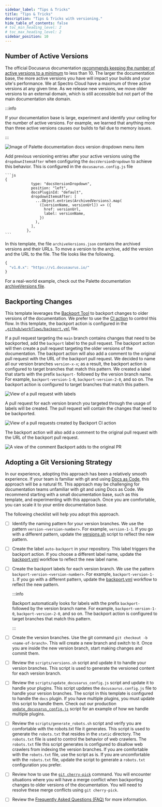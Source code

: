 ```yaml
---
sidebar_label: "Tips & Tricks"
title: "Tips & Tricks"
description: "Tips & Tricks with versioning."
hide_table_of_contents: false
# toc_min_heading_level: 2
# toc_max_heading_level: 2
sidebar_position: 10
---
```


## Number of Active Versions

The official Docusarus documentation [recommends keeping the number of active versions to a minimum](https://docusaurus.io/docs/versioning#keep-the-number-of-versions-small) to less than 10. The larger the documentation base, the more active versions you have will impact your builds and your site's performance. We at Spectro Cloud have a maximum of three active versions at any given time. As we release new versions, we move older versions to an external domain, which is still accessible but not part of the main documentation site domain.

:::info

If your documentation base is large, experiment and identify your ceiling for the number of active versions. For example, we learned that anything more than three active versions causes our builds to fail due to memory issues.

:::

![Image of Palette documentation docs version dropdown menu item](/img/version-dropdown.png)

Add previous versioning entries after your active versions using the `dropdownItemsAfter` when configuring the `docsVersionDropdown` to achieve this behavior. This is configured in the `docusaurus.config.js` file

    ```js
    {
                type: "docsVersionDropdown",
                position: "left",
                docsPluginId: "default",
                dropdownItemsAfter: [
                  ...Object.entries(ArchivedVersions).map(
                    ([versionName, versionUrl]) => ({
                      href: versionUrl,
                      label: versionName,
                    })
                  ),
                ],
              },
    ```

In this template, the file `archiveVersions.json` contains the archived versions and their URLs. To move a version to the archive, add the version and the URL to the file. The file looks like the following.

```js
{
  "v1.0.x": "https://v1.docusaurus.io/"
}
```

For a real-world example, check out the Palette documentation [archiveVersions file](https://github.com/spectrocloud/librarium/blob/master/archiveVersions.json).

## Backporting Changes

This template leverages the [Backport Tool](https://github.com/sorenlouv/backport) to backport changes to older versions of the documentation. We prefer to use the [CI action](https://github.com/marketplace/actions/backport-action) to control this flow. In this template, the backport action is configured in the [`.github/workflows/backport.yml`](https://github.com/spectrocloud/docusarus-versioning-template/blob/main/.github/workflows/backport.yaml) file.

If a pull request targeting the `main` branch contains changes that need to be backported, add the `backport` label to the pull request. The backport action will then create a pull request targeting the older versions of the documentation. The backport action will also add a comment to the original pull request with the URL of the backport pull request. We decided to name all our version branches `version-x-x`; as a result, the backport action is configured to target branches that match this pattern. We created a label that starts with the prefix `backport-` followed by the version branch name. For example, `backport-version-1-0`, `backport-version-2-0`, and so on. The backport action is configured to target branches that match this pattern.

![View of a pull request with labels](/img/backport-labels.png)

A pull request for each version branch you targeted through the usage of labels will be created. The pull request will contain the changes that need to be backported.

![View of a pull requests created by Backport CI action](/img/backport-prs.png)

The backport action will also add a comment to the original pull request with the URL of the backport pull request.

![A view of the comment Backport adds to the original PR](/img/pr-comments.png)

## Adopting a Git Versioning Strategy

In our experience, adopting this approach has been a relatively smooth experience. If your team is familiar with git and using [Docs as Code](https://www.writethedocs.org/guide/docs-as-code/), this approach will be a natural fit. This approach may be challenging for documentation teams unfamiliar with git and using Docs as Code. We recommend starting with a small documentation base, such as this template, and experimenting with this approach. Once you are comfortable, you can scale it to your entire documentation base.

The following checklist will help you adopt this approach.

- [ ] Identify the naming pattern for your version branches. We use the pattern `version-<version-number>`. For example, `version-1-1`. If you go with a different pattern, update the [versions.sh](./scripts/versions.sh) script to reflect the new pattern.

- [ ] Create the label `auto-backport` in your repository. This label triggers the backport action. If you choose a different label name, update the [backport.yml](./.github/workflows/backport.yml) workflow to reflect the new label name.

- [ ] Create the backport labels for each version branch. We use the pattern `backport-version-<version-number>`. For example, `backport-version-1-1`. If you go with a different pattern, update the [backport.yml](./.github/workflows/backport.yml) workflow to reflect the new pattern.

  :::info

  Backport automatically looks for labels with the prefix `backport-` followed by the version branch name. For example, `backport-version-1-0`, `backport-version-2-0`, and so on. The backport action is configured to target branches that match this pattern.

  :::

- [ ] Create the version branches. Use the git command `git checkout -b <name-of-branch>`. This will create a new branch and switch to it. Once you are inside the new version branch, start making changes and commit them.

- [ ] Review the `scripts/versions.sh` script and update it to handle your version branches. This script is used to generate the versioned content for each version branch.

- [ ] Review the `scripts/update_docusarus_config.js` script and update it to handle your plugins. This script updates the `docusaurus.config.js` file to handle your version branches. The script in this template is configured to handle the `docs` plugin. If you have multiple plugins, you must update this script to handle them. Check out our production [`update_docusarus_config.js`](https://github.com/spectrocloud/librarium/blob/master/scripts/update_docusarus_config.js) script for an example of how we handle multiple plugins.

- [ ] Review the `scripts/generate_robots.sh` script and verify you are comfortable with the robots.txt file it generates. This script is used to generate the `robots.txt` that resides in the `static` directory. The `robots.txt` file is used to control the behavior of web crawlers. The `robots.txt` file this script generates is configured to disallow web crawlers from indexing the version branches. If you are comfortable with the `robots.txt` file, use the script as is. If you are uncomfortable with the `robots.txt` file, update the script to generate a `robots.txt` configuration you prefer.

- [ ] Review how to use the [`git cherry-pick`](https://git-scm.com/docs/git-cherry-pick) command. You will encounter situations where you will have a merge conflict when backporting changes to older versions of the documentation. You will need to resolve these merge conflicts using `git cherry-pick`.

- [ ] Review the [Frequently Asked Questions (FAQ)](https://github.com/spectrocloud/docusarus-versioning-template) for more information.
